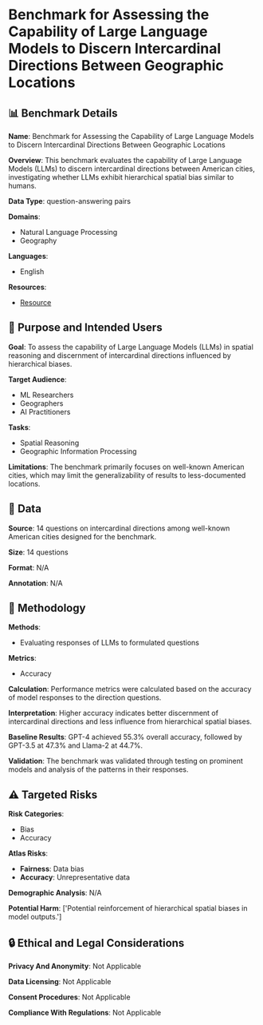 # Benchmark for Assessing the Capability of Large Language Models to Discern Intercardinal Directions Between Geographic Locations

## 📊 Benchmark Details

**Name**: Benchmark for Assessing the Capability of Large Language Models to Discern Intercardinal Directions Between Geographic Locations

**Overview**: This benchmark evaluates the capability of Large Language Models (LLMs) to discern intercardinal directions between American cities, investigating whether LLMs exhibit hierarchical spatial bias similar to humans.

**Data Type**: question-answering pairs

**Domains**:
- Natural Language Processing
- Geography

**Languages**:
- English

**Resources**:
- [Resource](N/A)

## 🎯 Purpose and Intended Users

**Goal**: To assess the capability of Large Language Models (LLMs) in spatial reasoning and discernment of intercardinal directions influenced by hierarchical biases.

**Target Audience**:
- ML Researchers
- Geographers
- AI Practitioners

**Tasks**:
- Spatial Reasoning
- Geographic Information Processing

**Limitations**: The benchmark primarily focuses on well-known American cities, which may limit the generalizability of results to less-documented locations.

## 💾 Data

**Source**: 14 questions on intercardinal directions among well-known American cities designed for the benchmark.

**Size**: 14 questions

**Format**: N/A

**Annotation**: N/A

## 🔬 Methodology

**Methods**:
- Evaluating responses of LLMs to formulated questions

**Metrics**:
- Accuracy

**Calculation**: Performance metrics were calculated based on the accuracy of model responses to the direction questions.

**Interpretation**: Higher accuracy indicates better discernment of intercardinal directions and less influence from hierarchical spatial biases.

**Baseline Results**: GPT-4 achieved 55.3% overall accuracy, followed by GPT-3.5 at 47.3% and Llama-2 at 44.7%.

**Validation**: The benchmark was validated through testing on prominent models and analysis of the patterns in their responses.

## ⚠️ Targeted Risks

**Risk Categories**:
- Bias
- Accuracy

**Atlas Risks**:
- **Fairness**: Data bias
- **Accuracy**: Unrepresentative data

**Demographic Analysis**: N/A

**Potential Harm**: ['Potential reinforcement of hierarchical spatial biases in model outputs.']

## 🔒 Ethical and Legal Considerations

**Privacy And Anonymity**: Not Applicable

**Data Licensing**: Not Applicable

**Consent Procedures**: Not Applicable

**Compliance With Regulations**: Not Applicable
